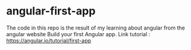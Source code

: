 # angular-first-app

The code in this repo is the result of my learning about angular from the angular website Build your first Angular app.
Link tutorial : https://angular.io/tutorial/first-app
